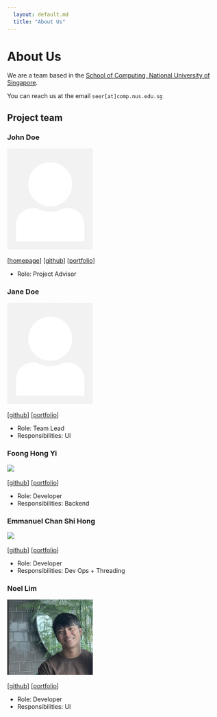 ```yaml
---
  layout: default.md
  title: "About Us"
---
```


# About Us

We are a team based in the [School of Computing, National University of Singapore](http://www.comp.nus.edu.sg).

You can reach us at the email `seer[at]comp.nus.edu.sg`

## Project team

### John Doe

<img src="images/johndoe.png" width="200px">

[[homepage](http://www.comp.nus.edu.sg/~damithch)]
[[github](https://github.com/johndoe)]
[[portfolio](team/johndoe.md)]

* Role: Project Advisor

### Jane Doe

<img src="images/johndoe.png" width="200px">

[[github](http://github.com/johndoe)]
[[portfolio](team/johndoe.md)]

* Role: Team Lead
* Responsibilities: UI

### Foong Hong Yi

<img src="images/mogmyij.png" width="200px">

[[github](http://github.com/mogmyij)] [[portfolio](team/mogmyij.md)]

* Role: Developer
* Responsibilities: Backend

### Emmanuel Chan Shi Hong

<img src="images/emmanuel2001.png" width="200px">

[[github](http://github.com/emmanuel2001)]
[[portfolio](team/emmanuel2001.md)]

* Role: Developer
* Responsibilities: Dev Ops + Threading

### Noel Lim

<img src="images/mil-leon.png" width="200px">

[[github](http://github.com/Mil-leon)]
[[portfolio](team/mil-leon.md)]

* Role: Developer
* Responsibilities: UI
